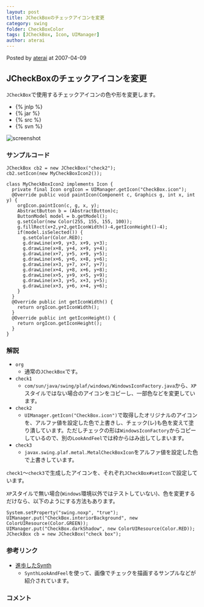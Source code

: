 ```yaml
---
layout: post
title: JCheckBoxのチェックアイコンを変更
category: swing
folder: CheckBoxColor
tags: [JCheckBox, Icon, UIManager]
author: aterai
---
```


Posted by [aterai](http://terai.xrea.jp/aterai.html) at 2007-04-09

## JCheckBoxのチェックアイコンを変更
`JCheckBox`で使用するチェックアイコンの色や形を変更します。

- {% jnlp %}
- {% jar %}
- {% src %}
- {% svn %}

<!-- dummy comment line for breaking list -->

![screenshot](http://lh5.ggpht.com/_9Z4BYR88imo/TQTI225hC_I/AAAAAAAAATc/YxhkQ5Bq2sk/s800/CheckBoxColor.png)

### サンプルコード
<pre class="prettyprint"><code>JCheckBox cb2 = new JCheckBox("check2");
cb2.setIcon(new MyCheckBoxIcon2());
</code></pre>
<pre class="prettyprint"><code>class MyCheckBoxIcon2 implements Icon {
  private final Icon orgIcon = UIManager.getIcon("CheckBox.icon");
  @Override public void paintIcon(Component c, Graphics g, int x, int y) {
    orgIcon.paintIcon(c, g, x, y);
    AbstractButton b = (AbstractButton)c;
    ButtonModel model = b.getModel();
    g.setColor(new Color(255, 155, 155, 100));
    g.fillRect(x+2,y+2,getIconWidth()-4,getIconHeight()-4);
    if(model.isSelected()) {
      g.setColor(Color.RED);
      g.drawLine(x+9, y+3, x+9, y+3);
      g.drawLine(x+8, y+4, x+9, y+4);
      g.drawLine(x+7, y+5, x+9, y+5);
      g.drawLine(x+6, y+6, x+8, y+6);
      g.drawLine(x+3, y+7, x+7, y+7);
      g.drawLine(x+4, y+8, x+6, y+8);
      g.drawLine(x+5, y+9, x+5, y+9);
      g.drawLine(x+3, y+5, x+3, y+5);
      g.drawLine(x+3, y+6, x+4, y+6);
    }
  }
  @Override public int getIconWidth() {
    return orgIcon.getIconWidth();
  }
  @Override public int getIconHeight() {
    return orgIcon.getIconHeight();
  }
}
</code></pre>

### 解説
- `org`
    - 通常の`JCheckBox`です。
- `check1`
    - `com/sun/java/swing/plaf/windows/WindowsIconFactory.java`から、`XP`スタイルではない場合のアイコンをコピーし、一部色などを変更しています。
- `check2`
    - `UIManager.getIcon("CheckBox.icon")`で取得したオリジナルのアイコンを、アルファ値を設定した色で上書きし、チェック(レ)も色を変えて塗り潰しています。ただしチェックの形は`WindowsIconFactory`からコピーしているので、別の`LookAndFeel`では枠からはみ出してしまいます。
- `check3`
    - `javax.swing.plaf.metal.MetalCheckBoxIcon`をアルファ値を設定した色で上書きしています。

<!-- dummy comment line for breaking list -->

`check1`～`check3`で生成したアイコンを、それぞれ`JCheckBox#setIcon`で設定しています。

`XP`スタイルで無い場合(`Windows`環境以外ではテストしていない)、色を変更するだけなら、以下のようにする方法もあります。

<pre class="prettyprint"><code>System.setProperty("swing.noxp", "true");
UIManager.put("CheckBox.interiorBackground", new ColorUIResource(Color.GREEN));
UIManager.put("CheckBox.darkShadow", new ColorUIResource(Color.RED));
JCheckBox cb = new JCheckBox("check box");
</code></pre>

### 参考リンク
- [進歩したSynth](http://www.ibm.com/developerworks/jp/java/library/j-synth/)
    - `SynthLookAndFeel`を使って、画像でチェックを描画するサンプルなどが紹介されています。

<!-- dummy comment line for breaking list -->

### コメント
